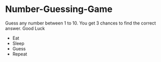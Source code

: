 # Number-Guessing-Game
Guess any number between 1 to 10. You get 3 chances to find the correct answer. Good Luck

- Eat 
- Sleep 
- Guess
- Repeat
